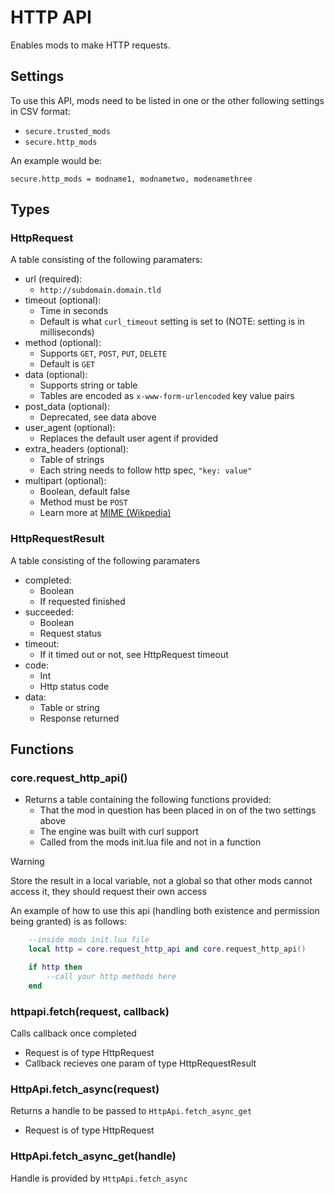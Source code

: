 # HTTP API

Enables mods to make HTTP requests.

## Settings

To use this API, mods need to be listed in one or the other following 
settings in CSV format:
* `secure.trusted_mods`
* `secure.http_mods`

An example would be:

```
secure.http_mods = modname1, modnametwo, modenamethree
```

## Types

### HttpRequest

A table consisting of the following paramaters:

* url (required): 
  * `http://subdomain.domain.tld`
* timeout (optional): 
  * Time in seconds
  * Default is what `curl_timeout` setting is set to (NOTE: setting is 
    in milliseconds)
* method (optional):
  * Supports `GET`, `POST`, `PUT`, `DELETE`
  * Default is `GET`
* data (optional):
  * Supports string or table
  * Tables are encoded as `x-www-form-urlencoded` key value pairs
* post_data (optional):
  * Deprecated, see data above
* user_agent (optional):
  * Replaces the default user agent if provided
* extra_headers (optional):
  * Table of strings
  * Each string needs to follow http spec, `"key: value"`
* multipart (optional):
  * Boolean, default false
  * Method must be `POST`
  * Learn more at [MIME (Wikpedia)](https://en.wikipedia.org/wiki/MIME#Multipart_messages)

### HttpRequestResult

A table consisting of the following paramaters

* completed:
  * Boolean
  * If requested finished
* succeeded:
  * Boolean
  * Request status
* timeout:
  * If it timed out or not, see HttpRequest timeout
* code:
  * Int
  * Http status code
* data:
  * Table or string
  * Response returned

## Functions

### core.request_http_api()

* Returns a table containing the following functions provided:
  * That the mod in question has been placed in on of the two 
    settings above
  * The engine was built with curl support
  * Called from the mods init.lua file and not in a function

> [!WARNING]  
> Store the result in a local variable, not a global so that 
> other mods cannot access it, they should request their own 
> access

An example of how to use this api (handling both existence and permission 
being granted) is as follows:
```lua
    --inside mods init.lua file
    local http = core.request_http_api and core.request_http_api()

    if http then
        --call your http methods here
    end
```

### httpapi.fetch(request, callback)

Calls callback once completed

* Request is of type HttpRequest
* Callback recieves one param of type HttpRequestResult

### HttpApi.fetch_async(request)

Returns a handle to be passed to `HttpApi.fetch_async_get`

* Request is of type HttpRequest

### HttpApi.fetch_async_get(handle)

Handle is provided by `HttpApi.fetch_async`